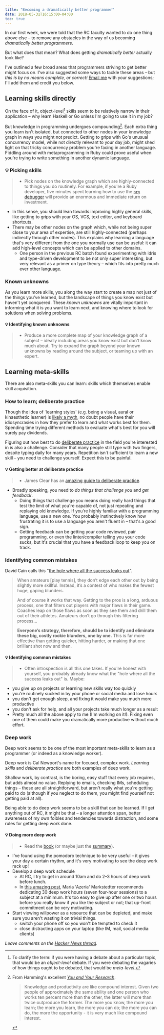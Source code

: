 ```yaml
---
title: "Becoming a dramatically better programmer"
date: 2018-05-31T16:15:00-04:00
toc: true
---
```


In our first week, we were told that the RC faculty wanted to do one thing above else – to remove any obstacles in the way of us becoming _dramatically better programmers_.

But what does that mean? What does getting _dramatically better_ actually look like?

I've outlined a few broad areas that programmers striving to get better might focus on. I've also suggested some ways to tackle these areas –  but _this is by no means complete, or correct!_ [Email me](mailto:henry@henrystanley.com) with your suggestions; I'll add them and credit you below.

## Learning skills directly

On the face of it, object-level[^object] skills seem to be relatively narrow in their application – why learn Haskell or Go unless I'm going to use it in my job?

But knowledge in programming undergoes compounding[^hamming]. Each extra thing you learn isn't isolated, but connected to other nodes in your knowledge graph in ways you might not predict. Getting to grips with Go's unusual concurrency model, while not directly relevant to your day job, might shed light on that tricky concurrency problem you're facing in another language. Fiddling around with metaprogramming in Ruby could prove useful when you're trying to write something in another dynamic language.

### 💡 Picking skills

> * Pick nodes on the knowledge graph which are highly-connected to things you do routinely. For example, if you're a Ruby developer, five minutes spent learning how to use the [`pry` debugger](https://github.com/pry/pry) will provide an enormous and immediate return on investment.
* In this sense, you should lean towards improving highly general skills, like getting to grips with your OS, VCS, text editor, and keyboard shortcuts.
* There may be other nodes on the graph which, while not being super close to your area of expertise, are still highly-connected (perhaps indirectly through other nodes). This explains why learning a language that's very different from the one you normally use can be useful: it can add high-level concepts which can be applied to other domains.
  * One person in the previous RC batch found experimenting with Idris and type-driven development to be not only super interesting, but very relevant as a primer on type theory – which fits into pretty much ever other language.

### Known unknowns

As you learn more skills, you along the way start to create a map not just of the things you've learned, but the landscape of things you know exist but haven't yet conquered. These _known unknowns_ are vitally important in informing what it is you want to learn next, and knowing where to look for solutions when solving problems.

#### 💡 Identifying known unknowns

> * Produce a more complete map of your knowledge graph of a subject – ideally including areas you know exist but don't know much about. Try to expand the graph beyond your known unknowns by reading around the subject, or teaming up with an expert.

## Learning meta-skills

There are also meta-skills you can learn: skills which themselves enable skill acquisition.

### How to learn; deliberate practice

Though the idea of 'learning styles' (e.g. being a visual, aural or kinaesthetic learner) is [likely a myth](https://www.theatlantic.com/science/archive/2018/04/the-myth-of-learning-styles/557687/), no doubt people have their idiosyncrasies in how they prefer to learn and what works best for them. Spending time trying different methods to evaluate what's best for you will surely pay dividends.

Figuring out how best to do [deliberate practice](https://jamesclear.com/beginners-guide-deliberate-practice) in the field you're interested in is also a challenge. Consider that many people still type with two fingers, despite typing daily for many years. Repetition isn't sufficient to learn a new skill – you need to challenge yourself. Expect this to be painful.

#### 💡 Getting better at deliberate practice

> * James Clear has an [amazing guide to deliberate practice](https://jamesclear.com/beginners-guide-deliberate-practice).
* Broadly speaking, you need to _do things that challenge you_ and _get feedback_.
  * Doing things that challenge you means doing really hard things that test the limit of what you're capable of, not just repeating and replaying old knowledge. If you're highly familiar with a programming language, use a new one. You probably instinctively know how frustrating it is to use a language you aren't fluent in – that's a good sign.
  * Getting feedback can be getting your code reviewed, pair programming, or even the linter/compiler telling you your code sucks, but it's crucial that you have a feedback loop to keep you on track.

### Identifying common mistakes

David Cain calls this "[the hole where all the success leaks out](https://www.raptitude.com/2018/05/where-success-leaks/)".

> When amateurs [play tennis], they don’t edge each other out by being slightly more skillful. Instead, it’s a contest of who makes the fewest huge, gaping blunders.
>
> And of course it works that way. Getting to the pros is a long, arduous process, one that filters out players with major flaws in their game. Coaches leap on those flaws as soon as they see them and drill them out of their athletes. Amateurs don’t go through this filtering process...
>
> **Everyone’s strategy, therefore, should be to identify and eliminate these big, costly rookie blunders, one by one.** This is far more effective than getting quicker, hitting harder, or making that one brilliant shot now and then.

#### 💡 Identifying common mistakes

> * Often introspection is all this one takes. If you're honest with yourself, you probably already know what the "hole where all the success leaks out" is. Maybe:
  * you give up on projects or learning new skills way too quickly
  * you're routinely sucked in by your phone or social media and lose hours
  * you don't get enough sleep, and fixing it would make you much more productive
  * you don't ask for help, and all your projects take much longer as a result
* Pretty much all the above apply to me (I'm working on it!). Fixing even one of them could make you dramatically more productive without much effort.

### Deep work

Deep work seems to be one of the most important meta-skills to learn as a programmer (or indeed as a knowledge worker).

Deep work is Cal Newport's name for focused, complex work. _Learning skills_ and _deliberate practice_ are both examples of deep work.

Shallow work, by contrast, is the boring, easy stuff that every job requires, but adds almost no value. Replying to emails, checking IMs, scheduling things – these are all straightforward, but aren't really what you're getting paid to do (although if you neglect to do them, you might find yourself not getting paid at all).

Being able to do deep work seems to be a skill that can be learned. If I get anything out of RC, it might be that – a longer attention span, better awareness of my own foibles and tendencies towards distraction, and some rules for getting deep work done.

#### 💡 Doing more deep work

> * Read the [book](https://www.amazon.com/Deep-Work-Focused-Success-Distracted/dp/1455586692) (or maybe just the [summary](https://www.samuelthomasdavies.com/book-summaries/business/deep-work/)).
* I've found using the pomodoro technique to be very useful – it gives your day a certain rhythm, and it's very motivating to see the deep work rack up!
* Develop a deep work schedule
  * At RC, I try to get in around 10am and do 2–3 hours of deep work before lunch.
  * In [this amazing post](https://azeria-labs.com/the-importance-of-deep-work-the-30-hour-method-for-learning-a-new-skill/), Maria 'Azeria' Markstedter recommends dedicating 30 deep work hours (seven four-hour sessions) to a subject at a minimum. It's too easy to give up after one or two hours before you really know if you like the subject or not; that up-front commitment can be very motivating.
* Start viewing willpower as a resource that can be depleted, and make sure you aren't wasting it on trivial things.
  * switch your phone off so you won't be tempted to check it
  * close distracting apps on your laptop (like IM, mail, social media clients)

_Leave comments on the [Hacker News thread](https://news.ycombinator.com/item?id=17286521)._

[^object]: To clarify the term: if you were having a debate about a particular topic, that would be an _object-level_ debate. If you were debating the vagaries of how things ought to be debated, that would be _meta-level_.

[^hamming]: From Hamming's excellent [_You and Your Research_](https://www.cs.virginia.edu/~robins/YouAndYourResearch.html): <blockquote>Knowledge and productivity are like compound interest. Given two people of approximately the same ability and one person who works ten percent more than the other, the latter will more than twice outproduce the former. The more you know, the more you learn; the more you learn, the more you can do; the more you can do, the more the opportunity - it is very much like compound interest.</blockquote>
